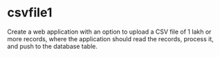 # csvfile1
Create a web application with an option to upload a CSV file of 1 lakh or more records,
where the application should read the records, process it, and push to the database table.
